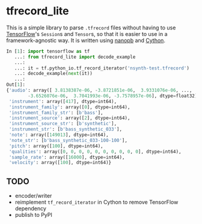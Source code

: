 tfrecord_lite
=============

This is a simple library to parse `.tfrecord` files without having to use [TensorFlow](https://github.com/tensorflow/tensorflow)'s `Session`s and `Tensor`s, so that it is easier to use in a framework-agnostic way. It is written using [nanopb](https://github.com/nanopb/nanopb) and [Cython](https://github.com/cython/cython).

```python
In [1]: import tensorflow as tf
   ...: from tfrecord_lite import decode_example
   ...:
   ...: it = tf.python_io.tf_record_iterator('nsynth-test.tfrecord')
   ...: decode_example(next(it))
   ...:
Out[1]:
{'audio': array([ 3.8138387e-06, -3.8721851e-06,  3.9331076e-06, ...,
        -3.6526076e-06,  3.7041993e-06, -3.7578957e-06], dtype=float32),
 'instrument': array([417], dtype=int64),
 'instrument_family': array([0], dtype=int64),
 'instrument_family_str': [b'bass'],
 'instrument_source': array([2], dtype=int64),
 'instrument_source_str': [b'synthetic'],
 'instrument_str': [b'bass_synthetic_033'],
 'note': array([149013], dtype=int64),
 'note_str': [b'bass_synthetic_033-100-100'],
 'pitch': array([100], dtype=int64),
 'qualities': array([0, 0, 0, 0, 0, 0, 0, 0, 0, 0], dtype=int64),
 'sample_rate': array([16000], dtype=int64),
 'velocity': array([100], dtype=int64)}
```

TODO
----

- encoder/writer
- reimplement `tf_record_iterator` in Cython to remove TensorFlow dependency
- publish to PyPI
